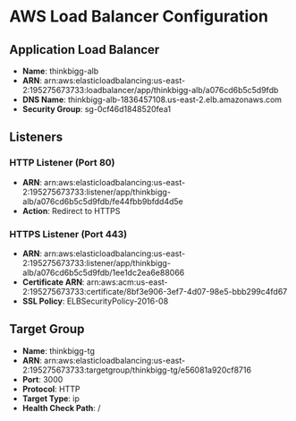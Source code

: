 # AWS Load Balancer Configuration

## Application Load Balancer

- **Name**: thinkbigg-alb
- **ARN**: arn:aws:elasticloadbalancing:us-east-2:195275673733:loadbalancer/app/thinkbigg-alb/a076cd6b5c5d9fdb
- **DNS Name**: thinkbigg-alb-1836457108.us-east-2.elb.amazonaws.com
- **Security Group**: sg-0cf46d1848520fea1

## Listeners

### HTTP Listener (Port 80)
- **ARN**: arn:aws:elasticloadbalancing:us-east-2:195275673733:listener/app/thinkbigg-alb/a076cd6b5c5d9fdb/fe44fbb9bfdd4d5e
- **Action**: Redirect to HTTPS

### HTTPS Listener (Port 443)
- **ARN**: arn:aws:elasticloadbalancing:us-east-2:195275673733:listener/app/thinkbigg-alb/a076cd6b5c5d9fdb/1ee1dc2ea6e88066
- **Certificate ARN**: arn:aws:acm:us-east-2:195275673733:certificate/8bf3e906-3ef7-4d07-98e5-bbb299c4fd67
- **SSL Policy**: ELBSecurityPolicy-2016-08

## Target Group

- **Name**: thinkbigg-tg
- **ARN**: arn:aws:elasticloadbalancing:us-east-2:195275673733:targetgroup/thinkbigg-tg/e56081a920cf8716
- **Port**: 3000
- **Protocol**: HTTP
- **Target Type**: ip
- **Health Check Path**: /
